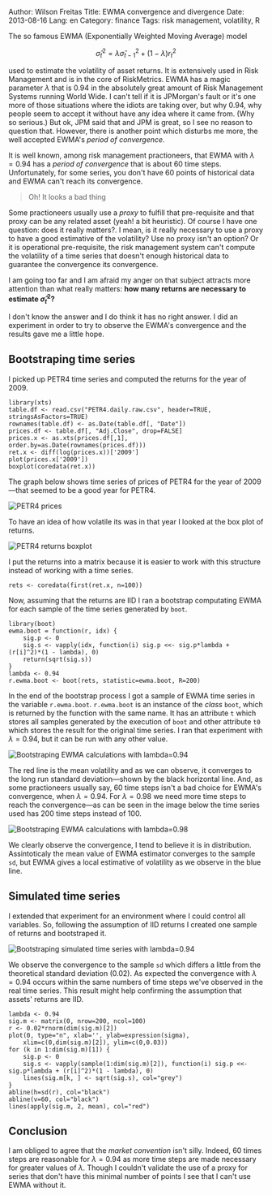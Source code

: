 Author: Wilson Freitas
Title: EWMA convergence and divergence 
Date: 2013-08-16
Lang: en
Category: finance
Tags: risk management, volatility, R


The so famous EWMA (Exponentially Weighted Moving Average) model

$$
\hat\sigma^2_t = \lambda\hat\sigma^2_{t-1} + (1 - \lambda)r^2_t
$$

used to estimate the volatility of asset returns.
It is extensively used in Risk Management and is in the core of RiskMetrics.
EWMA has a magic parameter $\lambda$ that is $0.94$ in the absolutely great amount of Risk Management Systems running World Wide.
I can't tell if it is JPMorgan's fault or it's one more of those situations where the idiots are taking over, but why $0.94$, why people seem to accept it without have any idea where it came from. (Why so serious.)
But ok, JPM said that and JPM is great, so I see no reason to question that.
However, there is another point which disturbs me more, the well accepted EWMA's *period of convergence*.

It is well known, among risk management practioneers, that EWMA with $\lambda=0.94$ has a *period of convergence* that is about 60 time steps.
Unfortunately, for some series, you don't have 60 points of historical data and EWMA can't reach its convergence.

> Oh! It looks a bad thing

Some practioneers usually use a *proxy* to fulfill that pre-requisite and that proxy can be any related asset (yeah! a bit heuristic).
Of course I have one question: does it really matters?.
I mean, is it really necessary to use a proxy to have a good estimative of the volatility?
Use no proxy isn't an option?
Or it is operational pre-requisite, the risk management system can't compute the volatility of a time series that doesn't enough historical data to guarantee the convergence its convergence.

I am going too far and I am afraid my anger on that subject attracts more attention than what really matters: **how many returns are necessary to estimate $\hat\sigma^2_t$?**

I don't know the answer and I do think it has no right answer.
I did an experiment in order to try to observe the EWMA's convergence and the results gave me a little hope.

## Bootstraping time series

I picked up PETR4 time series and computed the returns for the year of 2009.

```{r}
library(xts)
table.df <- read.csv("PETR4.daily.raw.csv", header=TRUE, stringsAsFactors=TRUE)
rownames(table.df) <- as.Date(table.df[, "Date"])
prices.df <- table.df[, "Adj.Close", drop=FALSE]
prices.x <- as.xts(prices.df[,1], order.by=as.Date(rownames(prices.df)))
ret.x <- diff(log(prices.x))['2009']
plot(prices.x['2009'])
boxplot(coredata(ret.x))
```

The graph below shows time series of prices of PETR4 for the year of 2009—that seemed to be a good year for PETR4.

![PETR4 prices](/figure/prices.png)

To have an idea of how volatile its was in that year I looked at the box plot of returns.

![PETR4 returns boxplot](/figure/boxplot.png)

I put the returns into a matrix because it is easier to work with this structure instead of working with a time series.

```{r}
rets <- coredata(first(ret.x, n=100))
```

Now, assuming that the returns are IID I ran a bootstrap computating EWMA for each sample of the time series generated by `boot`.

```{r}
library(boot)
ewma.boot = function(r, idx) {
	sig.p <- 0
	sig.s <- vapply(idx, function(i) sig.p <<- sig.p*lambda + (r[i]^2)*(1 - lambda), 0)
	return(sqrt(sig.s))
}
lambda <- 0.94
r.ewma.boot <- boot(rets, statistic=ewma.boot, R=200)
```

In the end of the bootstrap process I got a sample of EWMA time series in the variable `r.ewma.boot`.
`r.ewma.boot` is an instance of the *class* `boot`, which is returned by the function with the same name.
It has an attribute `t` which stores all samples generated by the execution of `boot` and other attribute `t0` which stores the result for the original time series.
I ran that experiment with $\lambda=0.94$, but it can be run with any other value.

![Bootstraping EWMA calculations with lambda=0.94](/figure/bootstrap-lambda94.png)

The red line is the mean volatility and as we can observe, it converges to the long run standard deviation—shown by the black horizontal line.
And, as some practioneers usually say, 60 time steps isn't a bad choice for EWMA's convergence, when $\lambda=0.94$.
For $\lambda=0.98$ we need more time steps to reach the convergence—as can be seen in the image below the time series used has 200 time steps instead of 100.

![Bootstraping EWMA calculations with lambda=0.98](/figure/bootstrap-lambda98.png)

We clearly observe the convergence, I tend to believe it is in distribution.
Assintoticaly the mean value of EWMA estimator converges to the sample `sd`, but EWMA gives a local estimative of volatility as we observe in the blue line.


## Simulated time series

I extended that experiment for an environment where I could control all variables.
So, following the assumption of IID returns I created one sample of returns and bootstraped it.

![Bootstraping simulated time series with lambda=0.94](/figure/bootstrap-lambda94-sim.png)

We observe the convergence to the sample `sd` which differs a little from the theoretical standard deviation (0.02).
As expected the convergence with $\lambda=0.94$ occurs within the same numbers of time steps we've observed in the real time series.
This result might help confirming the assumption that assets' returns are IID.

	lambda <- 0.94
	sig.m <- matrix(0, nrow=200, ncol=100)
	r <- 0.02*rnorm(dim(sig.m)[2])
	plot(0, type="n", xlab='', ylab=expression(sigma), 
		xlim=c(0,dim(sig.m)[2]), ylim=c(0,0.03))
	for (k in 1:dim(sig.m)[1]) {
		sig.p <- 0
		sig.s <- vapply(sample(1:dim(sig.m)[2]), function(i) sig.p <<- sig.p*lambda + (r[i]^2)*(1 - lambda), 0)
		lines(sig.m[k, ] <- sqrt(sig.s), col="grey")
	}
	abline(h=sd(r), col="black")
	abline(v=60, col="black")
	lines(apply(sig.m, 2, mean), col="red")


## Conclusion

I am obliged to agree that the *market convention* isn't silly.
Indeed, 60 times steps are reasonable for $\lambda=0.94$ as more time steps are made necessary for greater values of $\lambda$.
Though I couldn't validate the use of a proxy for series that don't have this minimal number of points I see that I can't use EWMA without it.
